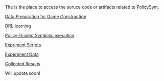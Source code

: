 The is the place to access the soruce code or artifacts related to PolicySym.

[Data Preparation for Game Construction]()

[DRL learning](https://github.com/zqp542375/drl_learning)

[Policy-Guided Symbolic execution]()

[Expriment Scripts]()

[Experiment Data]()

[Collected Results]()

Will update soon!
